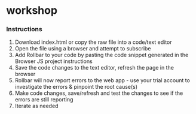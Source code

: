 # workshop

### Instructions
1. Download index.html or copy the raw file into a code/text editor
2. Open the file using a browser and attempt to subscribe
3. Add Rollbar to your code by pasting the code snippet generated in the Browser JS project instructions
4. Save the code changes to the text editor, refresh the page in the browser
5. Rollbar will now report errors to the web app - use your trial account to investigate the errors & pinpoint the root cause(s)
6. Make code changes, save/refresh and test the changes to see if the errors are still reporting
7. Iterate as needed
